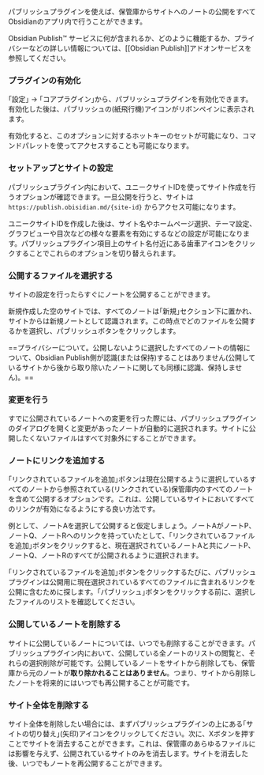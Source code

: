 パブリッシュプラグインを使えば、保管庫からサイトへのノートの公開をすべてObsidianのアプリ内で行うことができます。

Obsidian Publish™ サービスに何が含まれるか、どのように機能するか、プライバシーなどの詳しい情報については、[[Obsidian Publish]]アドオンサービスを参照してください。

### プラグインの有効化

｢設定｣ → ｢コアプラグイン｣から、パブリッシュプラグインを有効化できます。有効化した後は、パブリッシュの(紙飛行機)アイコンがリボンペインに表示されます。

有効化すると、このオプションに対するホットキーのセットが可能になり、コマンドパレットを使ってアクセスすることも可能になります。

### セットアップとサイトの設定

パブリッシュプラグイン内において、ユニークサイトIDを使ってサイト作成を行うオプションが確認できます。一旦公開を行うと、サイトは `https://publish.obisidian.md/{site-id}` からアクセス可能になります。

ユニークサイトIDを作成した後は、サイト名やホームページ選択、テーマ設定、グラフビューや目次などの様々な要素を有効にするなどの設定が可能になります。パブリッシュプラグイン項目上のサイト名付近にある歯車アイコンをクリックすることでこれらのオプションを切り替えられます。

### 公開するファイルを選択する

サイトの設定を行ったらすぐにノートを公開することができます。

新規作成した空のサイトでは、すべてのノートは｢新規｣セクション下に置かれ、サイトからは新規ノートとして認識されます。この時点でどのファイルを公開するかを選択し、パブリッシュボタンをクリックします。

==プライバシーについて。公開しないように選択したすべてのノートの情報について、Obsidian Publish側が認識(または保持)することはありません(公開しているサイトから後から取り除いたノートに関しても同様に認識、保持しません)。==

### 変更を行う

すでに公開されているノートへの変更を行った際には、パブリッシュプラグインのダイアログを開くと変更があったノートが自動的に選択されます。サイトに公開したくないファイルはすべて対象外にすることができます。

### ノートにリンクを追加する

｢リンクされているファイルを追加｣ボタンは現在公開するように選択しているすべてのノートから参照されている(リンクされている)保管庫内のすべてのノートを含めて公開するオプションです。これは、公開しているサイトにおいてすべてのリンクが有効になるようにする良い方法です。

例として、ノートAを選択して公開すると仮定しましょう。ノートAがノートP、ノートQ、ノートRへのリンクを持っていたとして、｢リンクされているファイルを追加｣ボタンをクリックすると、現在選択されているノートAと共にノートP、ノートQ、ノートRのすべてが公開されるように選択されます。

｢リンクされているファイルを追加｣ボタンをクリックするたびに、パブリッシュプラグインは公開用に現在選択されているすべてのファイルに含まれるリンクを公開に含むために探します。｢パブリッシュ｣ボタンをクリックする前に、選択したファイルのリストを確認してください。

### 公開しているノートを削除する

サイトに公開しているノートについては、いつでも削除することができます。パブリッシュプラグイン内において、公開している全ノートのリストの閲覧と、それらの選択削除が可能です。公開しているノートをサイトから削除しても、保管庫から元のノートが**取り除かれることはありません**。つまり、サイトから削除したノートを将来的にはいつでも再公開することが可能です。

### サイト全体を削除する

サイト全体を削除したい場合には、まずパブリッシュプラグインの上にある｢サイトの切り替え｣(矢印)アイコンをクリックしてください。次に、Xボタンを押すことでサイトを消去することができます。これは、保管庫のあらゆるファイルには影響を与えず、公開されているサイトのみを消去します。サイトを消去した後、いつでもノートを再公開することができます。